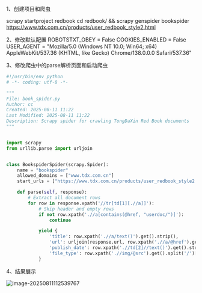 1、创建项目和爬虫

scrapy startproject redbook
cd redbook/ && scrapy genspider bookspider https://www.tdx.com.cn/products/user_redbook_style2.html

2、修改默认配置
ROBOTSTXT_OBEY = False
COOKIES_ENABLED = False
USER_AGENT = "Mozilla/5.0 (Windows NT 10.0; Win64; x64) AppleWebKit/537.36 (KHTML, like Gecko) Chrome/138.0.0.0 Safari/537.36"


3、修改爬虫中的parse解析页面和启动爬虫


```python
#!/usr/bin/env python
# -*- coding: utf-8 -*-

"""
File: book_spider.py
Author: cc
Created: 2025-08-11 11:22
Last Modified: 2025-08-11 11:22
Description: Scrapy spider for crawling TongDaXin Red Book documents
"""


import scrapy
from urllib.parse import urljoin


class BookspiderSpider(scrapy.Spider):
    name = "bookspider"
    allowed_domains = ["www.tdx.com.cn"]
    start_urls = ["https://www.tdx.com.cn/products/user_redbook_style2.html"]

    def parse(self, response):
        # Extract all document rows
        for row in response.xpath('//tr[td[1][.//a]]'):
            # Skip header and empty rows
            if not row.xpath('.//a[contains(@href, "userdoc/")]'):
                continue

            yield {
                'title': row.xpath('.//a/text()').get().strip(),
                'url': urljoin(response.url, row.xpath('.//a/@href').get()),
                'publish_date': row.xpath('.//td[2]//text()').get().strip(),
                'file_type': row.xpath('.//img/@src').get().split('/')[-1].split('_')[0]
            }


```

4、结果展示

![image-20250811112539767](C:\Users\025-1000\AppData\Roaming\Typora\typora-user-images\image-20250811112539767.png)